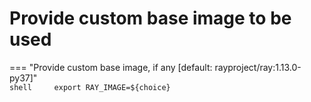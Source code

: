 # Provide custom base image to be used
<!-- this will override the default ray image choice in ml/ray/run -->
=== "Provide custom base image, if any [default: rayproject/ray:1.13.0-py37]"    
    ```shell    
    export RAY_IMAGE=${choice}
    ```